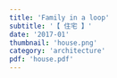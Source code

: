 ```yaml
---
title: 'Family in a loop'
subtitle: '【 住宅 】'
date: '2017-01'
thumbnail: 'house.png'
category: 'architecture'
pdf: 'house.pdf'
---
```

